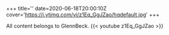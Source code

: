 +++
title=''
date=2020-06-18T20:00:10Z
cover='https://i.ytimg.com/vi/z1Eq_GgJZao/hqdefault.jpg'
+++

All content belongs to GlennBeck.
{{< youtube z1Eq_GgJZao >}}
